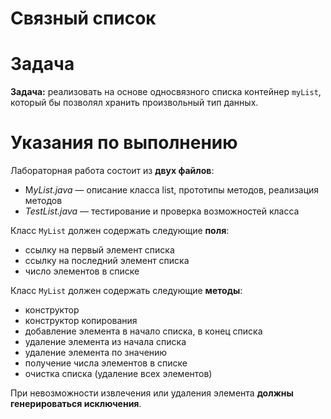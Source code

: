 # Связный список

# Задача

**Задача:** реализовать на основе односвязного списка контейнер `myList`, который бы позволял хранить произвольный тип данных.

# **Указания по выполнению**

Лабораторная работа состоит из **двух файлов**:

- M*yList.java* — описание класса list, прототипы методов, реализация методов
- *TestList.java* — тестирование и проверка возможностей класса

Класс `MyList` должен содержать следующие **поля**:

- ссылку на первый элемент списка
- ссылку на последний элемент списка
- число элементов в списке

Класс `MyList` должен содержать следующие **методы**:

- конструктор
- конструктор копирования
- добавление элемента в начало списка, в конец списка
- удаление элемента из начала списка
- удаление элемента по значению
- получение числа элементов в списке
- очистка списка (удаление всех элементов)

При невозможности извлечения или удаления элемента **должны генерироваться исключения**.
